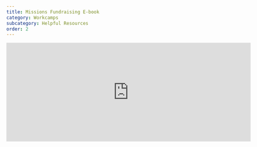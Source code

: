```yaml
---
title: Missions Fundraising E-book
category: Workcamps
subcategory: Helpful Resources
order: 2
---
```


<div class="cms-embed" data-cms-embed="PGRpdiBjbGFzcz0idmlkZW8tZW1iZWQiPgogIDxpZnJhbWUgc3JjPSJodHRwczovL2dyb3VwY2FyZXMtbXkuc2hhcmVwb2ludC5jb20vOmI6L2cvcGVyc29uYWwvYWRtaW5fZ3JvdXBjYXJlc19vcmcvRVJsNXU4LVhqbzVQb21Kb1lGQWhESW9COW1keEtPUE95N2NGSHpNTXZTVXExdyZhY3Rpb249ZW1iZWR2aWV3IiB3aWR0aD0iNjQwIiBoZWlnaHQ9IjI2MCIgZnJhbWVib3JkZXI9IjAiIGFsbG93PSJhdXRvcGxheTsgZnVsbHNjcmVlbjsgcGljdHVyZS1pbi1waWN0dXJlIiBhbGxvd2Z1bGxzY3JlZW4+PC9pZnJhbWU+CjwvZGl2Pg=="><div class="video-embed"><iframe src="https://groupcares-my.sharepoint.com/:b:/g/personal/admin_groupcares_org/ERl5u8-Xjo5PomJoYFAhDIoB9mdxKOPOy7cFHzMMvSUq1w&amp;action=embedview" width="640" height="260" frameborder="0" allow="autoplay; fullscreen; picture-in-picture" allowfullscreen=""></iframe></div></div>

&nbsp;
